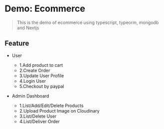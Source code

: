 # Demo: Ecommerce

> This is the demo of ecommerce using typescript, typeorm, mongodb and Nextjs

## Feature

- User

  - 1.Add product to cart
  - 2.Create Order
  - 3.Update User Profile
  - 4.Login User
  - 5.Checkout by paypal

- Admin Dashboard
  - 1.List/Add/Edit/Delete Products
  - 2.Upload Product Image on Cloudinary
  - 3.List/Delete User
  - 4.List/Deliver Order
